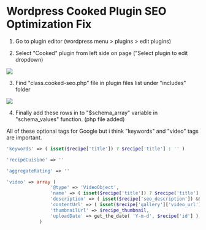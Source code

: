 # Wordpress Cooked Plugin SEO Optimization Fix

1. Go to plugin editor (wordpress menu > plugins > edit plugins)

2. Select "Cooked" plugin from left side on page ("Select plugin to edit dropdown)
<img src="https://user-images.githubusercontent.com/19264860/79079511-3a5bc000-7d18-11ea-8f33-456fa792dcbd.png" />

3. Find "class.cooked-seo.php" file in plugin files list under "includes" folder
<img src="https://user-images.githubusercontent.com/19264860/79079537-69723180-7d18-11ea-9bf0-af060921e3d6.png" />

4. Finally add these rows in to "$schema_array" variable in "schema_values" function. (php file added)

All of these optional tags for Google but i think "keywords" and "video" tags are important.
``` php
'keywords' => ( isset($recipe['title']) ? $recipe['title'] : '' )
```

``` php
'recipeCuisine' => ''
```		

``` php
'aggregateRating' => ''
```

``` php
'video' => array (
				'@type' => 'VideoObject',
				'name' => ( isset($recipe['title']) ? $recipe['title'] : '' ),
				'description' => ( isset($recipe['seo_description']) && $recipe['seo_description'] ? $recipe['seo_description'] : ( isset($recipe['excerpt']) && $recipe['excerpt'] ? $recipe['excerpt'] : ( isset($recipe['title']) ? $recipe['title'] : '' ) ) ),
				'contentUrl' => ( isset($recipe['gallery']['video_url']) && $recipe['gallery']['video_url'] ? $recipe['gallery']['video_url'] : '' ),
				'thumbnailUrl' => $recipe_thumbnail,
				'uploadDate' => get_the_date( 'Y-m-d', $recipe['id'] ),
			)
```

